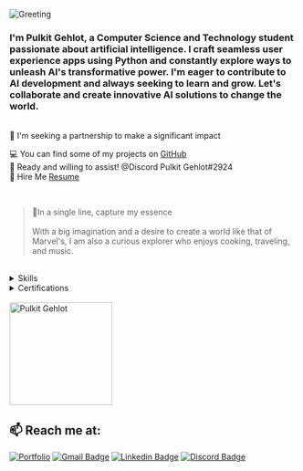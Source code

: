 ![Greeting](https://readme-typing-svg.demolab.com?font=Roboto&weight=700&size=33&duration=3000&pause=1000&color=AF52DE&width=435&lines=Hello+Geeks!+%F0%9F%91%8B;Nice+to+meet+you!)
<h3 align="Left">I'm Pulkit Gehlot, a Computer Science and Technology student passionate about artificial intelligence. I craft seamless user experience apps using Python and constantly explore ways to unleash AI's transformative power. I'm eager to contribute to AI development and always seeking to learn and grow. Let's collaborate and create innovative AI solutions to change the world.</h3>


<br/>
🤝 I'm seeking a partnership to make a significant impact<br>

💻 You can find some of my projects on [GitHub](https://github.com/PulkitGehlot81) <br>
💬 Ready and willing to assist! @Discord Pulkit Gehlot#2924 <br>
📄 Hire Me [Resume](https://drive.google.com/file/d/1vae0uA7c8ZPVGZ1nGz9v1n97Cg0I06w_/view?usp=sharing)

<br>

> 🧔In a single line, capture my essence <br><br> With a big imagination and a desire to create a world like that of Marvel's, I am also a curious explorer who enjoys cooking, traveling, and music. 

<br />
<details><summary>Skills</summary>

### Python Libraries & Framework
![pandas](https://img.shields.io/badge/pandas-af52de?style=for-the-badge&logo=pandas&logoColor=white)
![numpy](https://img.shields.io/badge/NumPy-af52de?style=for-the-badge&logo=numpy&logoColor=white)
![tensorflow](https://img.shields.io/badge/TensorFlow-af52de?style=for-the-badge&logo=tensorflow&logoColor=white)
![keras](https://img.shields.io/badge/Keras-af52de?style=for-the-badge&logo=keras&logoColor=white)
![PyTorch](https://img.shields.io/badge/PyTorch-af52de?style=for-the-badge&logo=pytorch&logoColor=white)
![opencv](https://img.shields.io/badge/OpenCV-af52de?style=for-the-badge&logo=opencv&logoColor=white)
![Matplotlib](https://img.shields.io/badge/Matplotlib-af52de?style=for-the-badge&logo=Matplotlib&logoColor=white)
![scikit-learn](https://img.shields.io/badge/scikit--learn-af52de?style=for-the-badge&logo=scikit-learn&logoColor=white)
![Flask](https://img.shields.io/badge/Flask-af52de?style=for-the-badge&logo=flask&logoColor=white)
![Plotly](https://img.shields.io/badge/Plotly-af52de?style=for-the-badge&logo=plotly&logoColor=white)
![Scipy](https://img.shields.io/badge/SciPy-af52de?style=for-the-badge&logo=SciPy&logoColor=white)
 
### Designer
![figma](https://img.shields.io/badge/Figma-af52de?style=for-the-badge&logo=figma&logoColor=white)
![XD](https://img.shields.io/badge/Adobe%20XD-af52de?style=for-the-badge&logo=Adobe%20XD&logoColor=white)
![After Effects](https://img.shields.io/badge/Adobe%20after%20affects-af52de?style=for-the-badge&logo=Adobe%20after%20effects&logoColor=white)
![Illustrator](https://img.shields.io/badge/Adobe%20Illustrator-af52de?style=for-the-badge&logo=adobe%20illustrator&logoColor=white)
![Photoshop](https://img.shields.io/badge/Adobe%20Photoshop-af52de?style=for-the-badge&logo=Adobe%20Photoshop&logoColor=white)
![Premiere](https://img.shields.io/badge/Adobe%20Premiere%20Pro-af52de?style=for-the-badge&logo=Adobe%20Premiere%20Pro&logoColor=white)

### Office Tools
![Word](https://img.shields.io/badge/Microsoft_Word-af52de?style=for-the-badge&logo=microsoft-word&logoColor=white)
![Airtable](https://img.shields.io/badge/Airtable-af52de?style=for-the-badge&logo=Airtable&logoColor=white)
![PowerPoint](https://img.shields.io/badge/Microsoft_PowerPoint-af52de?style=for-the-badge&logo=microsoft-powerpoint&logoColor=white)
![Notion](https://img.shields.io/badge/Notion-af52de?style=for-the-badge&logo=notion&logoColor=white)
![Excel](https://img.shields.io/badge/Microsoft_Excel-af52de?style=for-the-badge&logo=microsoft-excel&logoColor=white)
![Trello](https://img.shields.io/badge/Trello-af52de?style=for-the-badge&logo=trello&logoColor=white)
![Power BI](https://img.shields.io/badge/PowerBI-af52de?style=for-the-badge&logo=Power%20BI&logoColor=white)

### Cloud Platforms & IDE
![Google Cloud](https://img.shields.io/badge/Google_Cloud-af52de?style=for-the-badge&logo=google-cloud&logoColor=white)
![Digital Ocean](https://img.shields.io/badge/Digital_Ocean-af52de?style=for-the-badge&logo=DigitalOcean&logoColor=white)
![vscode](https://img.shields.io/badge/Visual_Studio_Code-af52de?style=for-the-badge&logo=visual-studio-code&logoColor=white)
![Jupyter](https://img.shields.io/badge/Jupyter-af52de?style=for-the-badge&logo=jupyter&logoColor=white)
![Colab](https://img.shields.io/badge/Colab-af52de?style=for-the-badge&logo=googlecolab&logoColor=white)
![Notepad](https://img.shields.io/badge/Notepad++-af52de.svg?style=for-the-badge&logo=notepad%2B%2B&logoColor=white)
![DialogFlow](https://img.shields.io/badge/dialogflow-af52de?style=for-the-badge&logo=dialogflow&logoColor=white)

## Tech I've worked with: 
![Python](https://img.shields.io/badge/Python-af52de?style=for-the-badge&logo=python&logoColor=white)
![R](https://img.shields.io/badge/R-af52de?style=for-the-badge&logo=r&logoColor=white)
![C++](https://img.shields.io/badge/C%2B%2B-af52de?style=for-the-badge&logo=c%2B%2B&logoColor=white)
![java](https://img.shields.io/badge/Java-af52de?style=for-the-badge&logo=java&logoColor=white)
![React](https://img.shields.io/badge/react-af52de?style=for-the-badge&logo=react&logoColor=white)
![JavaScript](https://img.shields.io/badge/javascript-af52de?style=for-the-badge&logo=javascript&logoColor=white)
![HTML](https://img.shields.io/badge/HTML5-af52de?style=for-the-badge&logo=html5&logoColor=white)
![CSS](https://img.shields.io/badge/CSS3-af52de?style=for-the-badge&logo=css3&logoColor=white)
![JSON](https://img.shields.io/badge/json-af52de?style=for-the-badge&logo=json&logoColor=white)

## I'm looking forward to 
![Rust](https://img.shields.io/badge/Flutter-af52de?style=for-the-badge&logo=flutter&logoColor=white)
![GO](https://img.shields.io/badge/go-af52de?style=for-the-badge&logo=go&logoColor=white)
![Prolog](https://img.shields.io/badge/-Prolog-af52de?style=for-the-badge)
![Progressive Web App](https://img.shields.io/badge/-Progressive%20Web%20App-af52de?style=for-the-badge)



</details>
<details><summary>Certifications</summary>
 
 ![icons8-medal-16 (1)](https://user-images.githubusercontent.com/119038320/227106236-4892b688-4265-4766-a813-dad08005f9be.png) Digital Skills:Artificial Intelligence by Accenture <br>
 ![icons8-medal-16 (1)](https://user-images.githubusercontent.com/119038320/227106236-4892b688-4265-4766-a813-dad08005f9be.png) Digital Skills:User Experience by Accenture <br>
 ![icons8-medal-16 (1)](https://user-images.githubusercontent.com/119038320/227106236-4892b688-4265-4766-a813-dad08005f9be.png) Entrepreneurship Developement Course by CRCE, Jain Incubator <br>
 ![icons8-medal-16 (1)](https://user-images.githubusercontent.com/119038320/227106236-4892b688-4265-4766-a813-dad08005f9be.png) Machine Learning with Python by FreeCodecamp <br>
 ![icons8-medal-16 (1)](https://user-images.githubusercontent.com/119038320/227106236-4892b688-4265-4766-a813-dad08005f9be.png) Change Leadership Developing: Strategic Gap Analysis in Miro <br>
 ![icons8-medal-16 (1)](https://user-images.githubusercontent.com/119038320/227106236-4892b688-4265-4766-a813-dad08005f9be.png) Business Strategy: Business Model Canvas Analysis with Miro <br>
 ![icons8-medal-16 (1)](https://user-images.githubusercontent.com/119038320/227106236-4892b688-4265-4766-a813-dad08005f9be.png) Semantic Segmentation with Amazon Sagemaker  <br>
 ![icons8-medal-16 (1)](https://user-images.githubusercontent.com/119038320/227106236-4892b688-4265-4766-a813-dad08005f9be.png) Google Developer Student Club Core Team Member  <br>
 ![icons8-medal-16 (1)](https://user-images.githubusercontent.com/119038320/227106236-4892b688-4265-4766-a813-dad08005f9be.png) Google Foundations of User Experience (UX) Design <br>
 ![icons8-medal-16 (1)](https://user-images.githubusercontent.com/119038320/227106236-4892b688-4265-4766-a813-dad08005f9be.png) Google Analytics Certification <br>

</details>

<br/>
 <a href="https://github.com/PulkitGehlot81" >
  <img height="180em" src="https://streak-stats.demolab.com?user=PulkitGehlot81&border_radius=2&border=AF52DE&ring=AF52DE&fire=AF52DE&currStreakLabel=AF52DE" alt="Pulkit Gehlot" />
 </a>
<br/>

## 📫 Reach me at:
[![Portfolio](https://img.shields.io/badge/Portfolio-af52de.svg?style=for-the-badge&logo=firefox&logoColor=white)](https://pulkit-gehlot.super.site/) 
[![Gmail Badge](https://img.shields.io/badge/-k.pulkitgehlot@gmail.com-af52de?style=for-the-badge&logo=Gmail&logoColor=white)](mailto:k.pulkitgehlot@gmail.com "Connect via Email")
[![Linkedin Badge](https://img.shields.io/badge/-Pulkit%20Gehlot-af52de?style=for-the-badge&logo=Linkedin&logoColor=white)](www.linkedin.com/in/pulkit-gehlot "Connect on LinkedIn")
[![Discord Badge](https://img.shields.io/badge/-Discord-af52de?style=for-the-badge&logo=Discord&logoColor=white)](https://discord.gg/jBc83Fmkm4 "Contact on Discord")

